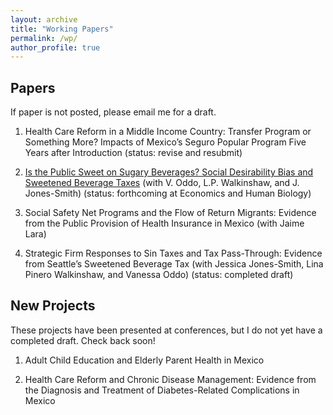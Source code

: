 ```yaml
---
layout: archive
title: "Working Papers"
permalink: /wp/
author_profile: true
---
```


## Papers 
If paper is not posted, please email me for a draft.  

1. Health Care Reform in a Middle Income Country: Transfer Program or Something More? 
Impacts of Mexico’s Seguro Popular Program Five Years after Introduction (status: revise and resubmit)

2. [Is the Public Sweet on Sugary Beverages? Social Desirability Bias and Sweetened Beverage Taxes](https://melishka.github.io/pdfs/Modal_Analysis_SDB_Knox_2020.pdf)  (with V. Oddo, L.P. Walkinshaw, and J. Jones-Smith) (status: forthcoming at Economics and Human Biology)


3. Social Safety Net Programs and the Flow of Return Migrants: Evidence from the Public Provision of Health
Insurance in Mexico (with Jaime Lara)

4. Strategic Firm Responses to Sin Taxes and Tax Pass-Through: Evidence from Seattle’s Sweetened Beverage Tax 
(with Jessica Jones-Smith, Lina Pinero Walkinshaw, and Vanessa Oddo) (status: completed draft)

## New Projects
These projects have been presented at conferences, but I do not yet have a completed draft.  Check back soon!

1. Adult Child Education and Elderly Parent Health in Mexico

2. Health Care Reform and Chronic Disease Management: Evidence from the Diagnosis and Treatment of Diabetes-Related Complications in Mexico


